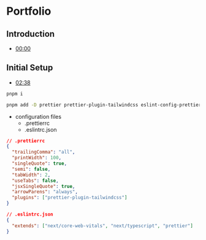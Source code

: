 # Portfolio

## Introduction

- [00:00](https://www.youtube.com/watch?v=ELssXP1sTC8&t=0s)

## Initial Setup

- [02:38](https://www.youtube.com/watch?v=ELssXP1sTC8&t=158s)

```bash
pnpm i

pnpm add -D prettier prettier-plugin-tailwindcss eslint-config-prettier
```

- configuration files
  - .prettierrc
  - .eslintrc.json

```json
// .prettierrc
{
  "trailingComma": "all",
  "printWidth": 100,
  "singleQuote": true,
  "semi": false,
  "tabWidth": 2,
  "useTabs": false,
  "jsxSingleQuote": true,
  "arrowParens": "always",
  "plugins": ["prettier-plugin-tailwindcss"]
}

// .eslintrc.json
{
  "extends": ["next/core-web-vitals", "next/typescript", "prettier"]
}
```